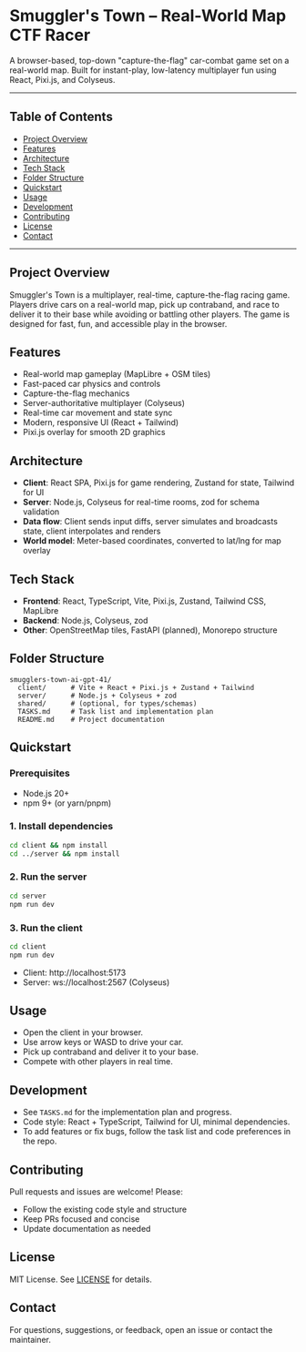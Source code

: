 # Smuggler's Town – Real-World Map CTF Racer

A browser-based, top-down "capture-the-flag" car-combat game set on a real-world map. Built for instant-play, low-latency multiplayer fun using React, Pixi.js, and Colyseus.

---

## Table of Contents
- [Project Overview](#project-overview)
- [Features](#features)
- [Architecture](#architecture)
- [Tech Stack](#tech-stack)
- [Folder Structure](#folder-structure)
- [Quickstart](#quickstart)
- [Usage](#usage)
- [Development](#development)
- [Contributing](#contributing)
- [License](#license)
- [Contact](#contact)

---

## Project Overview
Smuggler's Town is a multiplayer, real-time, capture-the-flag racing game. Players drive cars on a real-world map, pick up contraband, and race to deliver it to their base while avoiding or battling other players. The game is designed for fast, fun, and accessible play in the browser.

## Features
- Real-world map gameplay (MapLibre + OSM tiles)
- Fast-paced car physics and controls
- Capture-the-flag mechanics
- Server-authoritative multiplayer (Colyseus)
- Real-time car movement and state sync
- Modern, responsive UI (React + Tailwind)
- Pixi.js overlay for smooth 2D graphics

## Architecture
- **Client**: React SPA, Pixi.js for game rendering, Zustand for state, Tailwind for UI
- **Server**: Node.js, Colyseus for real-time rooms, zod for schema validation
- **Data flow**: Client sends input diffs, server simulates and broadcasts state, client interpolates and renders
- **World model**: Meter-based coordinates, converted to lat/lng for map overlay

## Tech Stack
- **Frontend**: React, TypeScript, Vite, Pixi.js, Zustand, Tailwind CSS, MapLibre
- **Backend**: Node.js, Colyseus, zod
- **Other**: OpenStreetMap tiles, FastAPI (planned), Monorepo structure

## Folder Structure
```
smugglers-town-ai-gpt-41/
  client/      # Vite + React + Pixi.js + Zustand + Tailwind
  server/      # Node.js + Colyseus + zod
  shared/      # (optional, for types/schemas)
  TASKS.md     # Task list and implementation plan
  README.md    # Project documentation
```

## Quickstart
### Prerequisites
- Node.js 20+
- npm 9+ (or yarn/pnpm)

### 1. Install dependencies
```sh
cd client && npm install
cd ../server && npm install
```

### 2. Run the server
```sh
cd server
npm run dev
```

### 3. Run the client
```sh
cd client
npm run dev
```
- Client: http://localhost:5173
- Server: ws://localhost:2567 (Colyseus)

## Usage
- Open the client in your browser.
- Use arrow keys or WASD to drive your car.
- Pick up contraband and deliver it to your base.
- Compete with other players in real time.

## Development
- See `TASKS.md` for the implementation plan and progress.
- Code style: React + TypeScript, Tailwind for UI, minimal dependencies.
- To add features or fix bugs, follow the task list and code preferences in the repo.

## Contributing
Pull requests and issues are welcome! Please:
- Follow the existing code style and structure
- Keep PRs focused and concise
- Update documentation as needed

## License
MIT License. See [LICENSE](LICENSE) for details.

## Contact
For questions, suggestions, or feedback, open an issue or contact the maintainer.
